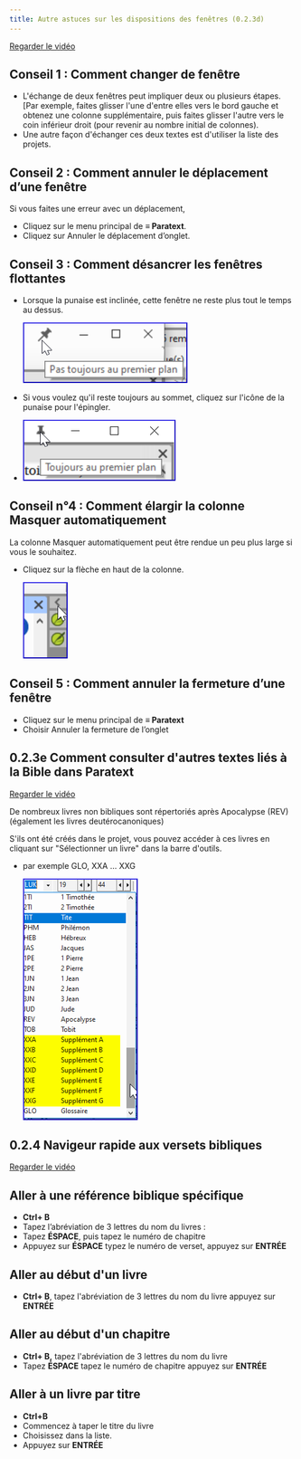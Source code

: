 ```yaml
---
title: Autre astuces sur les dispositions des fenêtres (0.2.3d)
---
```

[Regarder le vidéo](https://vimeopro.com/lingtransoft/paratext9fr/video/419314037)

## Conseil 1 : Comment changer de fenêtre

-   L'échange de deux fenêtres peut impliquer deux ou plusieurs étapes. [Par exemple, faites glisser l'une d'entre elles vers le bord gauche et obtenez une colonne supplémentaire, puis faites glisser l'autre vers le coin inférieur droit (pour revenir au nombre initial de colonnes).
-   Une autre façon d'échanger ces deux textes est d'utiliser la liste des projets.

## Conseil 2 : Comment annuler le déplacement d’une fenêtre

Si vous faites une erreur avec un déplacement,

-   Cliquez sur le menu principal de **≡ Paratext**.
-   Cliquez sur Annuler le déplacement d’onglet.

## Conseil 3 : Comment désancrer les fenêtres flottantes

-   Lorsque la punaise est inclinée, cette fenêtre ne reste plus tout le temps au dessus.

    ![](media/9cfd94eadcb22a0841a91f95fee2717d.png)

-   Si vous voulez qu'il reste toujours au sommet, cliquez sur l'icône de la punaise pour l'épingler.
-   ![](media/b8ba6e14df5be2082bcfdafddedd84d5.png)

## Conseil n°4 : Comment élargir la colonne Masquer automatiquement

La colonne Masquer automatiquement peut être rendue un peu plus large si vous le souhaitez.

-   Cliquez sur la flèche en haut de la colonne.

    ![](media/d6f7c90b0e3ddac0979a4f9bd406b0a0.png)

## Conseil 5 : Comment annuler la fermeture d’une fenêtre

-   Cliquez sur le menu principal de **≡ Paratext**
-   Choisir Annuler la fermeture de l’onglet

## 0.2.3e Comment consulter d'autres textes liés à la Bible dans Paratext

[Regarder le vidéo](https://vimeopro.com/lingtransoft/paratext9fr/video/443500451)

De nombreux livres non bibliques sont répertoriés après Apocalypse (REV) (également les livres deutérocanoniques)

S'ils ont été créés dans le projet, vous pouvez accéder à ces livres en cliquant sur "Sélectionner un livre" dans la barre d'outils.

-   par exemple GLO, XXA ... XXG

    ![](media/58b1de194fdfc1823c04bc216048efe8.png)

## 0.2.4 Navigeur rapide aux versets bibliques

[Regarder le vidéo](https://vimeopro.com/lingtransoft/paratext9fr/video/449749686)

## Aller à une référence biblique spécifique

-   **Ctrl+ B**
-   Tapez l’abréviation de 3 lettres du nom du livres :
-   Tapez **ÉSPACE**, puis tapez le numéro de chapitre
-   Appuyez sur **ÉSPACE** typez le numéro de verset, appuyez sur  **ENTRÉE**

## Aller au début d'un livre

-   **Ctrl+ B**, tapez l'abréviation de 3 lettres du nom du livre appuyez sur **ENTRÉE**

## Aller au début d'un chapitre

-   **Ctrl+ B,** tapez l'abréviation de 3 lettres du nom du livre
-   Tapez **ÉSPACE** tapez le numéro de chapitre appuyez sur **ENTRÉE**

## Aller à un livre par titre

-   **Ctrl+B**
-   Commencez à taper le titre du livre
-   Choisissez dans la liste.
-   Appuyez sur **ENTRÉE**

